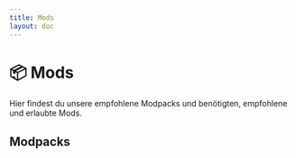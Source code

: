```yaml
---
title: Mods
layout: doc
---
```


# 📦 Mods

Hier findest du unsere empfohlene Modpacks und benötigten, empfohlene und erlaubte Mods.

## Modpacks